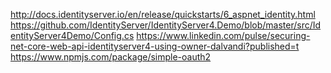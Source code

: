 http://docs.identityserver.io/en/release/quickstarts/6_aspnet_identity.html
https://github.com/IdentityServer/IdentityServer4.Demo/blob/master/src/IdentityServer4Demo/Config.cs
https://www.linkedin.com/pulse/securing-net-core-web-api-identityserver4-using-owner-dalvandi?published=t
https://www.npmjs.com/package/simple-oauth2